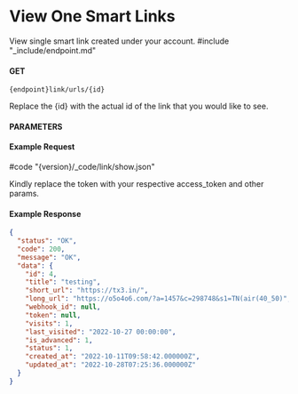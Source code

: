 # View One Smart Links

View single smart link created under your account.
#include "_include/endpoint.md"

#### GET

```
{endpoint}link/urls/{id}
```

Replace the {id} with the actual id of the link that you would like to see.

#### PARAMETERS

#### Example Request

#code "{version}/_code/link/show.json"

Kindly replace the token with your respective access_token and other params.

#### Example Response

```json
{
  "status": "OK",
  "code": 200,
  "message": "OK",
  "data": {
    "id": 4,
    "title": "testing",
    "short_url": "https://tx3.in/",
    "long_url": "https://o5o4o6.com/?a=1457&c=298748&s1=TN(air(40_50)",
    "webhook_id": null,
    "token": null,
    "visits": 1,
    "last_visited": "2022-10-27 00:00:00",
    "is_advanced": 1,
    "status": 1,
    "created_at": "2022-10-11T09:58:42.000000Z",
    "updated_at": "2022-10-28T07:25:36.000000Z"
  }
}
```
